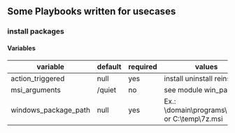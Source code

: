 ## Some Playbooks written for usecases

### install packages

#### Variables

| variable             | default | required | values                                           |
|----------------------|---------|----------|--------------------------------------------------|
| action_triggered     | null    | yes      | install uninstall reinstall                      |
| msi_arguments        | /quiet  | no       | see module win_package                           |
| windows_package_path | null    | yes      |  Ex.: \\domain\programs\7z.msi or C:\temp\7z.msi |
